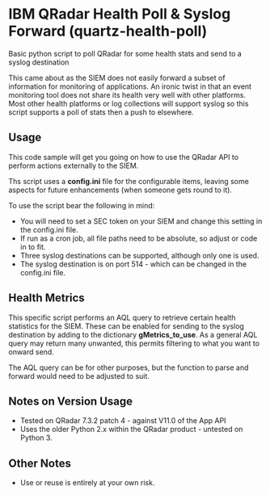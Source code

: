 # IBM QRadar Health Poll & Syslog Forward (quartz-health-poll)
Basic python script to poll QRadar for some health stats and send to a syslog destination

This came about as the SIEM does not easily forward a subset of information for monitoring
of applications. An ironic twist in that an event monitoring tool does not share its health very
well with other platforms. Most other health platforms or log collections will support syslog
so this script supports a poll of stats then a push to elsewhere.

## Usage
This code sample will get you going on how to use the QRadar API to perform actions externally to 
the SIEM. 

Ths script uses a **config.ini** file for the configurable items, leaving some aspects for future
enhancements (when someone gets round to it).

To use the script bear the following in mind:

* You will need to set a SEC token on your SIEM and change this setting in the config.ini file.
* If run as a cron job, all file paths need to be absolute, so adjust or code in to fit.
* Three syslog destinations can be supported, although only one is used. 
* The syslog destination is on port 514 - which can be changed in the config.ini file.

## Health Metrics
This specific script performs an AQL query to retrieve certain health statistics for the SIEM. These
can be enabled for sending to the syslog destination by adding to the dictionary **gMetrics_to_use**. 
As a general AQL query may return many unwanted, this permits filtering to what you want to onward 
send.

The AQL query can be for other purposes, but the function to parse and forward would need to 
be adjusted to suit.

## Notes on Version Usage
* Tested on QRadar 7.3.2 patch 4 - against V11.0 of the App API
* Uses the older Python 2.x within the QRadar product - untested on Python 3.

## Other Notes
* Use or reuse is entirely at your own risk.
